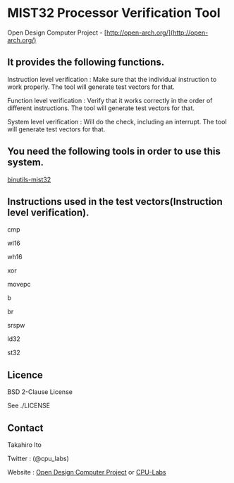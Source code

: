MIST32 Processor Verification Tool
==================================

Open Design Computer Project - [http://open-arch.org/](http://open-arch.org/)


It provides the following functions.
---
  Instruction level verification : Make sure that the individual instruction to work properly. The tool will generate test vectors for that.
  
  Function level verification : Verify that it works correctly in the order of different instructions. The tool will generate test vectors for that.
  
  System level verification : Will do the check, including an interrupt. The tool will generate test vectors for that.
  
  
You need the following tools in order to use this system.
---
[binutils-mist32](https://github.com/techno/binutils-mist32)


Instructions used in the test vectors(Instruction level verification).
---
  cmp

  wl16
  
  wh16
  
  xor
  
  movepc
  
  b
  
  br
  
  srspw
  
  ld32
  
  st32
  
  
Licence
---
  BSD 2-Clause License
  
  See ./LICENSE

Contact
---
  Takahiro Ito
  
  Twitter : (@cpu_labs)
  
  Website : [Open Design Computer Project](http://open-arch.org) or [CPU-Labs](http://cpu-labs.com)
  

